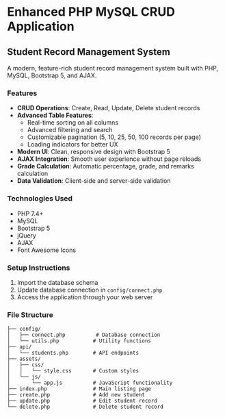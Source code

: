 # Enhanced PHP MySQL CRUD Application

## Student Record Management System

A modern, feature-rich student record management system built with PHP, MySQL, Bootstrap 5, and AJAX.

### Features

- **CRUD Operations**: Create, Read, Update, Delete student records
- **Advanced Table Features**:
  - Real-time sorting on all columns
  - Advanced filtering and search
  - Customizable pagination (5, 10, 25, 50, 100 records per page)
  - Loading indicators for better UX
- **Modern UI**: Clean, responsive design with Bootstrap 5
- **AJAX Integration**: Smooth user experience without page reloads
- **Grade Calculation**: Automatic percentage, grade, and remarks calculation
- **Data Validation**: Client-side and server-side validation

### Technologies Used

- PHP 7.4+
- MySQL
- Bootstrap 5
- jQuery
- AJAX
- Font Awesome Icons

### Setup Instructions

1. Import the database schema
2. Update database connection in `config/connect.php`
3. Access the application through your web server

### File Structure

```
├── config/
│   ├── connect.php          # Database connection
│   └── utils.php           # Utility functions
├── api/
│   └── students.php        # API endpoints
├── assets/
│   ├── css/
│   │   └── style.css       # Custom styles
│   └── js/
│       └── app.js          # JavaScript functionality
├── index.php               # Main listing page
├── create.php              # Add new student
├── update.php              # Edit student record
└── delete.php              # Delete student record
```
